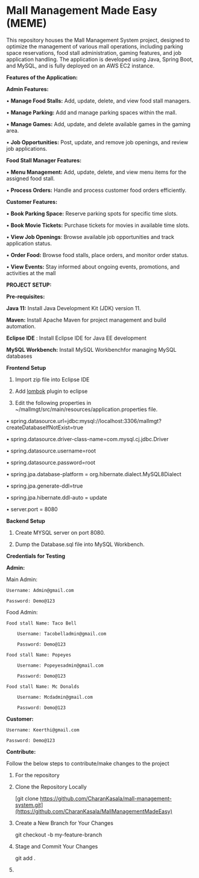 # Mall Management Made Easy (MEME)

This repository houses the Mall Management System project, designed to optimize the management of various mall operations, including parking space reservations, food stall administration, gaming features, and job application handling. The application is developed using Java, Spring Boot, and MySQL, and is fully deployed on an AWS EC2 instance.

**Features of the Application:** 

**Admin  Features:**

•	**Manage Food Stalls:** Add, update, delete, and view food stall managers.

•	**Manage Parking:** Add and manage parking spaces within the mall.

•	**Manage Games:** Add, update, and delete available games in the gaming area.

•	**Job Opportunities:** Post, update, and remove job openings, and review job applications.

**Food Stall Manager Features:**

•	**Menu Management:** Add, update, delete, and view menu items for the assigned food stall.

•	**Process Orders:** Handle and process customer food orders efficiently.


**Customer Features:**

•	**Book Parking Space:** Reserve parking spots for specific time slots.

•	**Book Movie Tickets:** Purchase tickets for movies in available time slots.

•	**View Job Openings**: Browse available job opportunities and track application status.

•	**Order Food:** Browse food stalls, place orders, and monitor order status.

•	**View Events:** Stay informed about ongoing events, promotions, and activities at the mall


**PROJECT SETUP:**

**Pre-requisites:**

**Java 11:** Install Java Development Kit (JDK) version 11.

**Maven:** Install Apache Maven for project management and build automation.

**Eclipse IDE** : Install Eclipse IDE for Java EE development

**MySQL Workbench:** Install MySQL Workbenchfor managing MySQL databases

**Frontend Setup**

1. Import zip file into Eclipse IDE

2. Add [lombok](https://projectlombok.org/setup/) plugin to eclipse 

3.	Edit the following properties in ~/mallmgt/src/main/resources/application.properties file.
   
•	spring.datasource.url=jdbc:mysql://localhost:3306/mallmgt?createDatabaseIfNotExist=true

•	spring.datasource.driver-class-name=com.mysql.cj.jdbc.Driver

•	spring.datasource.username=root

•	spring.datasource.password=root

•	spring.jpa.database-platform = org.hibernate.dialect.MySQL8Dialect

•	spring.jpa.generate-ddl=true

•	spring.jpa.hibernate.ddl-auto = update

•	server.port = 8080

**Backend Setup**

1.  Create MYSQL server on port 8080.
  
2.	Dump the Database.sql file into MySQL Workbench.

**Credentials for Testing**

**Admin:**

Main Admin: 

	Username: Admin@gmail.com
 
	Password: Demo@123
 
Food Admin:

	Food stall Name: Taco Bell
 
		Username: Tacobelladmin@gmail.com
  
		Password: Demo@123
  
	Food stall Name: Popeyes
 
		Username: Popeyesadmin@gmail.com
  
		Password: Demo@123
  
	Food stall Name: Mc Donalds
 
		Username: Mcdadmin@gmail.com
  
		Password: Demo@123

**Customer:**

	Username: Keerthi@gmail.com

	Password: Demo@123

**Contribute:**

Follow the below steps to contribute/make changes to the project

1. For the repository

2. Clone the Repository Locally

	[git clone https://github.com/CharanKasala/mall-management-system.git](https://github.com/CharanKasala/MallManagementMadeEasy)
 
4. Create a New Branch for Your Changes
   
	git checkout -b my-feature-branch

3. Stage and Commit Your Changes

   	git add .

4.
